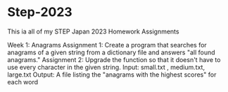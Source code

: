 # Step-2023

This ia all of my STEP Japan 2023 Homework Assignments

Week 1: Anagrams
  Assignment 1: Create a program that searches for anagrams of a given string from a dictionary file and answers "all found anagrams."
  Assignment 2: 
    Upgrade the function so that it doesn't have to use every character in the given string.
    Input: small.txt , medium.txt, large.txt
    Output: A file listing the "anagrams with the highest scores" for each word
